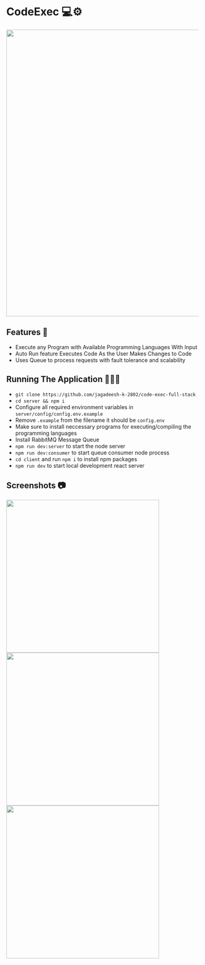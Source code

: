 # CodeExec 💻⚙️

<img src="https://github.com/jagadeesh-k-2802/code-exec-full-stack/assets/63912668/718ddf45-3cec-4332-b79a-3cb650c94d95" width="750" />

## Features 📲

- Execute any Program with Available Programming Languages With Input
- Auto Run feature Executes Code As the User Makes Changes to Code
- Uses Queue to process requests with fault tolerance and scalability

## Running The Application 🧑🏻‍💻

- `git clone https://github.com/jagadeesh-k-2802/code-exec-full-stack`
- `cd server && npm i`
- Configure all required environment variables in `server/config/config.env.example`
- Remove `.example` from the filename it should be `config.env`
- Make sure to install neccessary programs for executing/compiling the programming languages
- Install RabbitMQ Message Queue
- `npm run dev:server` to start the node server
- `npm run dev:consumer` to start queue consumer node process
- `cd client` and run `npm i` to install npm packages
- `npm run dev` to start local development react server

## Screenshots 📷

<img src="https://github.com/jagadeesh-k-2802/code-exec-full-stack/assets/63912668/a187c3fb-d501-4c6b-8b4a-77e44f0b3af8" width="400" />
<img src="https://github.com/jagadeesh-k-2802/code-exec-full-stack/assets/63912668/140f9e9e-6605-4289-91d9-05795854b54a" width="400" />
<img src="https://github.com/jagadeesh-k-2802/code-exec-full-stack/assets/63912668/17a7179b-c7ee-4900-b7b9-df461841aa18" width="400" />
